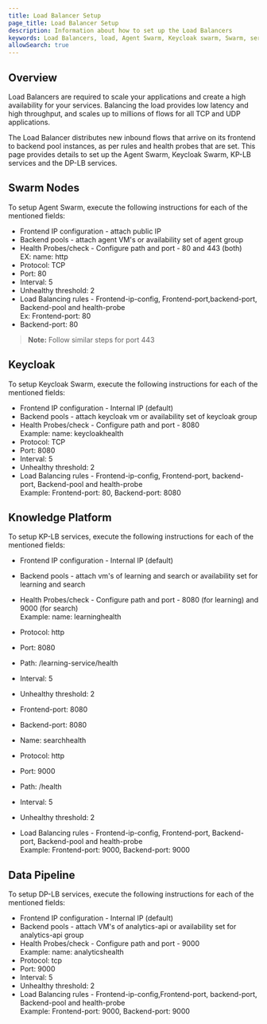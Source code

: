 ```yaml
---
title: Load Balancer Setup
page_title: Load Balancer Setup
description: Information about how to set up the Load Balancers
keywords: Load Balancers, load, Agent Swarm, Keycloak swarm, Swarm, services, KP-LB Services, DP-LB Services, setup
allowSearch: true
---
```


## Overview

Load Balancers are required to scale your applications and create a high availability for your services. Balancing the load provides
low latency and high throughput, and scales up to millions of flows for all TCP and UDP applications.

The Load Balancer distributes new inbound flows that arrive on its frontend to backend pool instances, as per rules and health probes that are set. This page provides details to set up the Agent Swarm, Keycloak Swarm, KP-LB services and the DP-LB services.

## Swarm Nodes

To setup Agent Swarm, execute the following instructions for each of the mentioned fields: 

- Frontend IP configuration - attach public IP
- Backend pools - attach agent VM's or availability set of agent group
- Health Probes/check - Configure path and port - 80 and 443 (both)  
EX: name: http 
- Protocol: TCP   
- Port: 80  
- Interval: 5  
- Unhealthy threshold: 2  
- Load Balancing rules - Frontend-ip-config, Frontend-port,backend-port, Backend-pool and health-probe    
Ex: Frontend-port: 80
- Backend-port: 80


> **Note:** Follow similar steps for port 443

## Keycloak

To setup Keycloak Swarm, execute the following instructions for each of the mentioned fields:  
- Frontend IP configuration - Internal IP (default)
- Backend pools - attach keycloak vm or availability set of keycloak group
- Health Probes/check - Configure path and port - 8080  
    Example: name: keycloakhealth 
- Protocol: TCP 
- Port: 8080 
- Interval: 5 
- Unhealthy threshold: 2
- Load Balancing rules - Frontend-ip-config, Frontend-port, backend-port, Backend-pool and health-probe  
    Example: Frontend-port: 80, Backend-port: 8080


## Knowledge Platform 

To setup KP-LB services, execute the following instructions for each of the mentioned fields: 
- Frontend IP configuration - Internal IP (default)
- Backend pools - attach vm's of learning and search or availability set for learning and search
- Health Probes/check - Configure path and port - 8080 (for learning) and 9000 (for search)  
    Example: name: learninghealth 
- Protocol: http 
- Port: 8080 
- Path: /learning-service/health
- Interval: 5 
- Unhealthy threshold: 2
- Frontend-port: 8080
- Backend-port: 8080


- Name: searchhealth 
- Protocol: http 
- Port: 9000 
- Path: /health 
- Interval: 5 
- Unhealthy threshold: 2
- Load Balancing rules - Frontend-ip-config, Frontend-port, Backend-port, Backend-pool and health-probe  
    Example: Frontend-port: 9000, Backend-port: 9000


## Data Pipeline

To setup DP-LB services, execute the following instructions for each of the mentioned fields: 

- Frontend IP configuration - Internal IP (default)
- Backend pools - attach VM's of analytics-api or availability set for analytics-api group
- Health Probes/check - Configure path and port - 9000  
    Example: name: analyticshealth 
- Protocol: tcp 
- Port: 9000 
- Interval: 5 
- Unhealthy threshold: 2
- Load Balancing rules - Frontend-ip-config,Frontend-port, backend-port, Backend-pool and health-probe  
Example: Frontend-port: 9000, Backend-port: 9000  